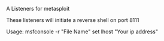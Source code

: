 A Listeners for metasploit

These listeners will initiate a reverse shell on port 8111

Usage: msfconsole -r "File Name"
       set lhost "Your ip address"
